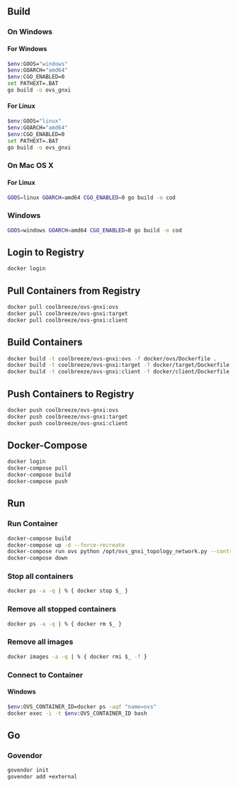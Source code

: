 ## Build

### On Windows

#### For Windows

```bash
$env:GOOS="windows"
$env:GOARCH="amd64"
$env:CGO_ENABLED=0
set PATHEXT=.BAT
go build -o ovs_gnxi
```

#### For Linux

```bash
$env:GOOS="linux"
$env:GOARCH="amd64"
$env:CGO_ENABLED=0
set PATHEXT=.BAT
go build -o ovs_gnxi
```

### On Mac OS X

#### For Linux

```bash
GOOS=linux GOARCH=amd64 CGO_ENABLED=0 go build -o cod
```

### Windows

```bash
GOOS=windows GOARCH=amd64 CGO_ENABLED=0 go build -o cod
```

## Login to Registry

```bash
docker login
```

## Pull Containers from Registry

```bash
docker pull coolbreeze/ovs-gnxi:ovs
docker pull coolbreeze/ovs-gnxi:target
docker pull coolbreeze/ovs-gnxi:client
```

## Build Containers

```bash
docker build -t coolbreeze/ovs-gnxi:ovs -f docker/ovs/Dockerfile .
docker build -t coolbreeze/ovs-gnxi:target -f docker/target/Dockerfile .
docker build -t coolbreeze/ovs-gnxi:client -f docker/client/Dockerfile .
```

## Push Containers to Registry

```bash
docker push coolbreeze/ovs-gnxi:ovs
docker push coolbreeze/ovs-gnxi:target
docker push coolbreeze/ovs-gnxi:client
```

## Docker-Compose

```bash
docker login
docker-compose pull
docker-compose build
docker-compose push
```

## Run

### Run Container
```bash
docker-compose build
docker-compose up -d --force-recreate
docker-compose run ovs python /opt/ovs_gnxi_topology_network.py --controller 'faucet.gnxi.lan'
docker-compose down
```

### Stop all containers
```bash
docker ps -a -q | % { docker stop $_ }
```

### Remove all stopped containers
```bash
docker ps -a -q | % { docker rm $_ }
```

### Remove all images
```bash
docker images -a -q | % { docker rmi $_ -f }
```

### Connect to Container

#### Windows

```bash
$env:OVS_CONTAINER_ID=docker ps -aqf "name=ovs"
docker exec -i -t $env:OVS_CONTAINER_ID bash
```

## Go

### Govendor

```bash
govendor init
govendor add +external
```

